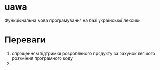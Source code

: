 # uawa
Функціональна мова програмування на базі української лексики.
# Переваги
1. спрощенням підтримки розробленого продукту за рахунок легшого розуміння програмного коду
2. 
